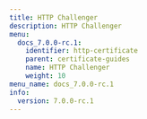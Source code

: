 ```yaml
---
title: HTTP Challenger
description: HTTP Challenger
menu:
  docs_7.0.0-rc.1:
    identifier: http-certificate
    parent: certificate-guides
    name: HTTP Challenger
    weight: 10
menu_name: docs_7.0.0-rc.1
info:
  version: 7.0.0-rc.1
---
```


